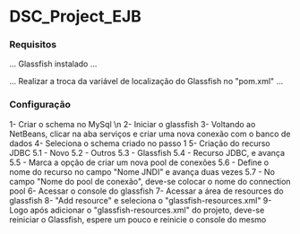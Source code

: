 # DSC_Project_EJB

### Requisitos

...
Glassfish instalado
...

...
Realizar a troca da variável de localização do Glassfish no "pom.xml"
...

### Configuração
1- Criar o schema no MySql \n
2- Iniciar o glassfish
3- Voltando ao NetBeans, clicar na aba serviços e criar uma nova conexão com o banco de dados
4- Seleciona o schema criado no passo 1
5- Criação do recurso JDBC
  5.1 - Novo
  5.2 - Outros
  5.3 - Glassfish
  5.4 - Recurso JDBC, e avança
  5.5 - Marca a opção de criar um nova pool de conexões
  5.6 - Define o nome do recurso no campo "Nome JNDI" e avança duas vezes
  5.7 - No campo "Nome do pool de conexão", deve-se colocar o nome do connection pool
6- Acessar o console do glassfish 
7- Acessar a área de resources do glassfish
8- "Add resource" e seleciona o "glassfish-resources.xml"
9- Logo após adicionar o "glassfish-resources.xml" do projeto, deve-se reiniciar o Glassfish, espere um pouco e reinicie o console do mesmo
